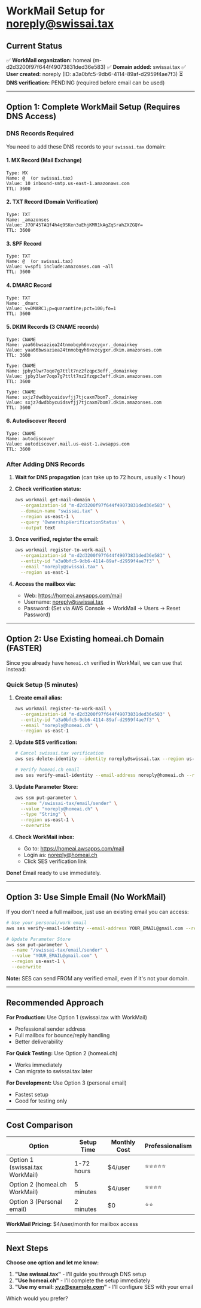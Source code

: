 # WorkMail Setup for noreply@swissai.tax

## Current Status

✅ **WorkMail organization:** homeai (m-d2d3200f97f644f49073831ded36e583)
✅ **Domain added:** swissai.tax
✅ **User created:** noreply (ID: a3a0bfc5-9db6-4114-89af-d2959f4ae7f3)
⏳ **DNS verification:** PENDING (required before email can be used)

---

## Option 1: Complete WorkMail Setup (Requires DNS Access)

### DNS Records Required

You need to add these DNS records to your `swissai.tax` domain:

#### 1. MX Record (Mail Exchange)
```
Type: MX
Name: @  (or swissai.tax)
Value: 10 inbound-smtp.us-east-1.amazonaws.com
TTL: 3600
```

#### 2. TXT Record (Domain Verification)
```
Type: TXT
Name: _amazonses
Value: J7OF45TAQf4h4q9SKen3uEhjKMR1kAgZqSrahZXZGQY=
TTL: 3600
```

#### 3. SPF Record
```
Type: TXT
Name: @  (or swissai.tax)
Value: v=spf1 include:amazonses.com ~all
TTL: 3600
```

#### 4. DMARC Record
```
Type: TXT
Name: _dmarc
Value: v=DMARC1;p=quarantine;pct=100;fo=1
TTL: 3600
```

#### 5. DKIM Records (3 CNAME records)
```
Type: CNAME
Name: yaa66bwsaziea24tnmobqyh6nvzcygxr._domainkey
Value: yaa66bwsaziea24tnmobqyh6nvzcygxr.dkim.amazonses.com
TTL: 3600

Type: CNAME
Name: jpby3lwr7oqo7g7ttlt7nz2fzqpc3eff._domainkey
Value: jpby3lwr7oqo7g7ttlt7nz2fzqpc3eff.dkim.amazonses.com
TTL: 3600

Type: CNAME
Name: sxjz7dwdbbycuidsvfjj7tjcaxm7bom7._domainkey
Value: sxjz7dwdbbycuidsvfjj7tjcaxm7bom7.dkim.amazonses.com
TTL: 3600
```

#### 6. Autodiscover Record
```
Type: CNAME
Name: autodiscover
Value: autodiscover.mail.us-east-1.awsapps.com
TTL: 3600
```

### After Adding DNS Records

1. **Wait for DNS propagation** (can take up to 72 hours, usually < 1 hour)

2. **Check verification status:**
   ```bash
   aws workmail get-mail-domain \
     --organization-id "m-d2d3200f97f644f49073831ded36e583" \
     --domain-name "swissai.tax" \
     --region us-east-1 \
     --query 'OwnershipVerificationStatus' \
     --output text
   ```

3. **Once verified, register the email:**
   ```bash
   aws workmail register-to-work-mail \
     --organization-id "m-d2d3200f97f644f49073831ded36e583" \
     --entity-id "a3a0bfc5-9db6-4114-89af-d2959f4ae7f3" \
     --email "noreply@swissai.tax" \
     --region us-east-1
   ```

4. **Access the mailbox via:**
   - Web: https://homeai.awsapps.com/mail
   - Username: noreply@swissai.tax
   - Password: (Set via AWS Console → WorkMail → Users → Reset Password)

---

## Option 2: Use Existing homeai.ch Domain (FASTER)

Since you already have `homeai.ch` verified in WorkMail, we can use that instead:

### Quick Setup (5 minutes)

1. **Create email alias:**
   ```bash
   aws workmail register-to-work-mail \
     --organization-id "m-d2d3200f97f644f49073831ded36e583" \
     --entity-id "a3a0bfc5-9db6-4114-89af-d2959f4ae7f3" \
     --email "noreply@homeai.ch" \
     --region us-east-1
   ```

2. **Update SES verification:**
   ```bash
   # Cancel swissai.tax verification
   aws ses delete-identity --identity noreply@swissai.tax --region us-east-1

   # Verify homeai.ch email
   aws ses verify-email-identity --email-address noreply@homeai.ch --region us-east-1
   ```

3. **Update Parameter Store:**
   ```bash
   aws ssm put-parameter \
     --name "/swissai-tax/email/sender" \
     --value "noreply@homeai.ch" \
     --type "String" \
     --region us-east-1 \
     --overwrite
   ```

4. **Check WorkMail inbox:**
   - Go to: https://homeai.awsapps.com/mail
   - Login as: noreply@homeai.ch
   - Click SES verification link

**Done!** Email ready to use immediately.

---

## Option 3: Use Simple Email (No WorkMail)

If you don't need a full mailbox, just use an existing email you can access:

```bash
# Use your personal/work email
aws ses verify-email-identity --email-address YOUR_EMAIL@gmail.com --region us-east-1

# Update Parameter Store
aws ssm put-parameter \
  --name "/swissai-tax/email/sender" \
  --value "YOUR_EMAIL@gmail.com" \
  --region us-east-1 \
  --overwrite
```

**Note:** SES can send FROM any verified email, even if it's not your domain.

---

## Recommended Approach

**For Production:** Use Option 1 (swissai.tax with WorkMail)
- Professional sender address
- Full mailbox for bounce/reply handling
- Better deliverability

**For Quick Testing:** Use Option 2 (homeai.ch)
- Works immediately
- Can migrate to swissai.tax later

**For Development:** Use Option 3 (personal email)
- Fastest setup
- Good for testing only

---

## Cost Comparison

| Option | Setup Time | Monthly Cost | Professionalism |
|--------|------------|--------------|-----------------|
| Option 1 (swissai.tax WorkMail) | 1-72 hours | $4/user | ⭐⭐⭐⭐⭐ |
| Option 2 (homeai.ch WorkMail) | 5 minutes | $4/user | ⭐⭐⭐⭐ |
| Option 3 (Personal email) | 2 minutes | $0 | ⭐⭐ |

**WorkMail Pricing:** $4/user/month for mailbox access

---

## Next Steps

**Choose one option and let me know:**

1. **"Use swissai.tax"** - I'll guide you through DNS setup
2. **"Use homeai.ch"** - I'll complete the setup immediately
3. **"Use my email: xyz@example.com"** - I'll configure SES with your email

Which would you prefer?
